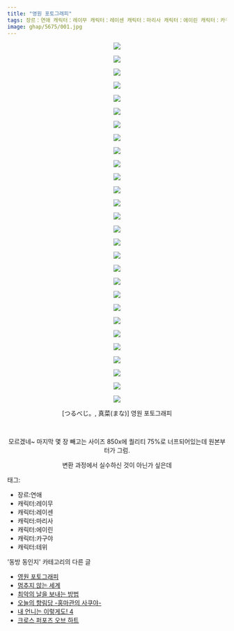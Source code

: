 ```yaml
---
title: "영원 포토그래피"
tags: 장르：연애 캐릭터：레이무 캐릭터：레이센 캐릭터：마리사 캐릭터：에이린 캐릭터：카구야 캐릭터：테위 つるべじ。 真菜 まな 동방_동인지
image: ghap/5675/001.jpg
---
```

<div class="article">
<p style="text-align: center; clear: none; float: none;"><img src="{{ site.nasurl }}/ghap/5675/001.jpg"/></p>
<p style="text-align: center; clear: none; float: none;"><img src="{{ site.nasurl }}/ghap/5675/002.jpg"/></p>
<p style="text-align: center; clear: none; float: none;"><img src="{{ site.nasurl }}/ghap/5675/003.jpg"/></p>
<p style="text-align: center; clear: none; float: none;"><img src="{{ site.nasurl }}/ghap/5675/004.jpg"/></p>
<p style="text-align: center; clear: none; float: none;"><img src="{{ site.nasurl }}/ghap/5675/005.jpg"/></p>
<p style="text-align: center; clear: none; float: none;"><img src="{{ site.nasurl }}/ghap/5675/006.jpg"/></p>
<p style="text-align: center; clear: none; float: none;"><img src="{{ site.nasurl }}/ghap/5675/007.jpg"/></p>
<p style="text-align: center; clear: none; float: none;"><img src="{{ site.nasurl }}/ghap/5675/008.jpg"/></p>
<p style="text-align: center; clear: none; float: none;"><img src="{{ site.nasurl }}/ghap/5675/009.jpg"/></p>
<p style="text-align: center; clear: none; float: none;"><img src="{{ site.nasurl }}/ghap/5675/010.jpg"/></p>
<p style="text-align: center; clear: none; float: none;"><img src="{{ site.nasurl }}/ghap/5675/011.jpg"/></p>
<p style="text-align: center; clear: none; float: none;"><img src="{{ site.nasurl }}/ghap/5675/012.jpg"/></p>
<p style="text-align: center; clear: none; float: none;"><img src="{{ site.nasurl }}/ghap/5675/013.jpg"/></p>
<p style="text-align: center; clear: none; float: none;"><img src="{{ site.nasurl }}/ghap/5675/014.jpg"/></p>
<p style="text-align: center; clear: none; float: none;"><img src="{{ site.nasurl }}/ghap/5675/015.jpg"/></p>
<p style="text-align: center; clear: none; float: none;"><img src="{{ site.nasurl }}/ghap/5675/016.jpg"/></p>
<p style="text-align: center; clear: none; float: none;"><img src="{{ site.nasurl }}/ghap/5675/017.jpg"/></p>
<p style="text-align: center; clear: none; float: none;"><img src="{{ site.nasurl }}/ghap/5675/018.jpg"/></p>
<p style="text-align: center; clear: none; float: none;"><img src="{{ site.nasurl }}/ghap/5675/019.jpg"/></p>
<p style="text-align: center; clear: none; float: none;"><img src="{{ site.nasurl }}/ghap/5675/020.jpg"/></p>
<p style="text-align: center; clear: none; float: none;"><img src="{{ site.nasurl }}/ghap/5675/021.jpg"/></p>
<p style="text-align: center; clear: none; float: none;"><img src="{{ site.nasurl }}/ghap/5675/022.jpg"/></p>
<p style="text-align: center; clear: none; float: none;"><img src="{{ site.nasurl }}/ghap/5675/023.jpg"/></p>
<p style="text-align: center; clear: none; float: none;"><img src="{{ site.nasurl }}/ghap/5675/024.jpg"/></p>
<p style="text-align: center; clear: none; float: none;"><img src="{{ site.nasurl }}/ghap/5675/025.jpg"/></p>
<p style="text-align: center; clear: none; float: none;"><img src="{{ site.nasurl }}/ghap/5675/026.jpg"/></p>
<p style="text-align: center; clear: none; float: none;"><img src="{{ site.nasurl }}/ghap/5675/027.jpg"/></p>
<p style="text-align: center; clear: none; float: none;"><img src="{{ site.nasurl }}/ghap/5675/028.jpg"/></p>
<p style="text-align: center; clear: none; float: none;">[つるべじ。, 真菜(まな)] 영원 포토그래피</p>
<p style="text-align: center; clear: none; float: none;"><br/></p>
<p style="text-align: center; clear: none; float: none;">모르겠네~ 마지막 몇 장 빼고는 사이즈 850x에 퀄리티 75%로 너프되어있는데 원본부터가 그럼.</p>
<p style="text-align: center; clear: none; float: none;">변환 과정에서 실수하신 것이 아닌가 싶은데</p>
</div><div class="tagTrail">
<p>태그: </p>
<ul>
<li>장르:연애</li>
<li>캐릭터:레이무</li>
<li>캐릭터:레이센</li>
<li>캐릭터:마리사</li>
<li>캐릭터:에이린</li>
<li>캐릭터:카구야</li>
<li>캐릭터:테위</li>
</ul>
</div><div class="another">
<p>'동방 동인지' 카테고리의 다른 글</p>
<ul>
<li><a href="/2019-01-29-ghap_5675">영원 포토그래피</a></li>
<li><a href="/2019-01-29-ghap_5674">멈추지 않는 세계</a></li>
<li><a href="/2019-01-26-ghap_5667">최악의 날을 보내는 방법</a></li>
<li><a href="/2019-01-25-ghap_5666">오늘의 향림당 -홍마관의 사쿠야-</a></li>
<li><a href="/2019-01-23-ghap_5645">내 언니는 이렇게도! 4</a></li>
<li><a href="/2019-01-22-ghap_5641">크로스 퍼포즈 오브 하트</a></li>
</ul>
</div>